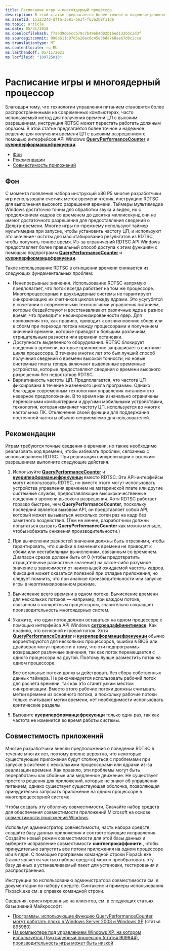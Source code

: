 ```yaml
---
title: Расписание игры и многоядерный процессор
description: В этой статье предлагается более точное и надежное решение для получения времени ЦП с высоким разрешением с помощью интерфейсов API Windows QueryPerformanceCounter и Куериперформанцефрекуенци.
ms.assetid: 1512324d-dffa-3681-be3f-f63a3b8f11db
ms.topic: article
ms.date: 05/31/2018
ms.openlocfilehash: f7a6d9d65ccb79c7b496b4d02b1bed132bdc2d3f
ms.sourcegitcommit: 998a611c97d5e20ac0c45e3bda768ae67d8c2cca
ms.translationtype: MT
ms.contentlocale: ru-RU
ms.lasthandoff: 05/11/2021
ms.locfileid: "109725013"
---
```

# <a name="game-timing-and-multicore-processors"></a>Расписание игры и многоядерный процессор

Благодаря тому, что технологии управления питанием становятся более распространенными на современных компьютерах, часто используемый метод для получения времени ЦП с высоким разрешением, инструкция RDTSC может перестать работать должным образом. В этой статье предлагается более точное и надежное решение для получения времени ЦП с высоким разрешением с помощью интерфейсов API Windows [**QueryPerformanceCounter**](/windows/win32/api/profileapi/nf-profileapi-queryperformancecounter) и [**куериперформанцефрекуенци**](/windows/win32/api/profileapi/nf-profileapi-queryperformancefrequency).

-   [Фон](#background)
-   [Рекомендации](#recommendations)
-   [Совместимость приложений](#application-compatibility)

## <a name="background"></a>Фон

С момента появления набора инструкций x86 P5 многие разработчики игр использовали счетчик меток времени чтения, инструкцию RDTSC для выполнения высокого разрешения времени. Таймеры мультимедиа Windows достаточно точны для обработки звука и видео, но с продолжением кадров со временем до десятка миллисекунд они не имеют достаточного разрешения для предоставления сведений о Дельта-времени. Многие игры по-прежнему используют таймер мультимедиа при запуске, чтобы установить частоту ЦП, и используют это значение частоты для масштабирования результатов из RDTSC, чтобы получить точное время. Из-за ограничений RDTSC API Windows предоставляет более правильный способ доступа к этим функциям с помощью подпрограмм [**QueryPerformanceCounter**](/windows/win32/api/profileapi/nf-profileapi-queryperformancecounter) и [**куериперформанцефрекуенци**](/windows/win32/api/profileapi/nf-profileapi-queryperformancefrequency).

Такое использование RDTSC в отношении времени снижается из следующих фундаментальных проблем:

-   Ненепрерывные значения. Использование RDTSC напрямую предполагает, что поток всегда работает на том же процессоре. Многопроцессорные и двухъядерные системы не гарантируют синхронизацию их счетчиков циклов между ядрами. Это усугубятся в сочетании с современными технологиями управления питанием, которые бездействуют и восстанавливают различные ядра в разное время, что приводит к несинхронизированности ядер. Для приложения это, как правило, приводит к возникновению сбоев или к сбоям при переходе потока между процессорами и получением значений времени, которые приводят к большим различиям, отрицательным разности или времени остановки.
-   Доступность выделенного оборудования. RDTSC блокирует сведения о времени, которые приложение запрашивает в счетчике цикла процессора. В течение многих лет это был лучший способ получения сведений о времени высокой точности, но новые системные платы теперь включают выделенные временные устройства, которые предоставляют сведения о времени высокого разрешения без недостатков RDTSC.
-   Вариативность частоты ЦП. Предполагается, что частота ЦП фиксирована в течение жизненного цикла программы. Однако благодаря современным технологиям управления питанием это неверное предположение. В то время как изначально ограничены переносными компьютерами и другими мобильными устройствами, технология, которая изменяет частоту ЦП, используется во многих настольных ПК. Отключение своей функции для поддержания постоянной частоты обычно неприемлемо для пользователей.

## <a name="recommendations"></a>Рекомендации

Играм требуются точные сведения о времени, но также необходимо реализовать код времени, чтобы избежать проблем, связанных с использованием RDTSC. При реализации синхронизации с высоким разрешением выполните следующие действия.

1.  Используйте [**QueryPerformanceCounter**](/windows/win32/api/profileapi/nf-profileapi-queryperformancecounter) и [**куериперформанцефрекуенци**](/windows/win32/api/profileapi/nf-profileapi-queryperformancefrequency) вместо RDTSC. Эти API-интерфейсы могут использовать RDTSC, но вместо этого могут использовать устройства управления временем на материнской плате или другие системные службы, предоставляющие высококачественные сведения о времени высокого разрешения. Хотя RDTSC работает гораздо быстрее, чем **QueryPerformanceCounter**, поскольку последний является вызовом API, он представляет собой API, который может вызываться несколько сотен раз на кадр без заметного воздействия. (Тем не менее, разработчики должны попытаться вызвать **QueryPerformanceCounter** как можно меньше, чтобы избежать снижения производительности.)
2.  При вычислении разностей значения должны быть отрезкими, чтобы гарантировать, что ошибки в значениях времени не приводят к сбоям или нестабильным вычислениям, связанным со временем. Диапазон срезов должен быть от 0 (чтобы предотвратить отрицательные разностные значения) на какое-либо разумное значение в зависимости от наименьшей ожидаемой частоты кадров. Фиксация может оказаться полезной при отладке приложения, но следует помнить, что при анализе производительности или запуске игры в неоптимизированном режиме.
3.  Вычисление всего времени в одном потоке. Вычисление времени для нескольких потоков — например, при каждом потоке, связанном с конкретным процессором, значительно сокращает производительность многоядерных систем.
4.  Укажите, что один поток должен оставаться на одном процессоре с помощью интерфейса API Windows [**сетсреадаффинитимаск**](/windows/win32/api/winbase/nf-winbase-setthreadaffinitymask). Как правило, это основной игровой поток. Хотя [**QueryPerformanceCounter**](/windows/win32/api/profileapi/nf-profileapi-queryperformancecounter) и [**куериперформанцефрекуенци**](/windows/win32/api/profileapi/nf-profileapi-queryperformancefrequency) обычно корректируются для нескольких процессоров, ошибки в BIOS или драйверах могут привести к тому, что эти подпрограммы возвращают различные значения, так как поток перемещается с одного процессора на другой. Поэтому лучше разместить поток на одном процессоре.

    Все остальные потоки должны действовать без сбора собственных данных таймера. Не рекомендуется использовать рабочий поток для расчета времени, так как это станет узким местом синхронизации. Вместо этого рабочие потоки должны считывать метки времени из основного потока, а поскольку рабочие потоки только считывают метки времени, нет необходимости использовать критические разделы.

5.  Вызовите [**куериперформанцефрекуенци**](/windows/win32/api/profileapi/nf-profileapi-queryperformancefrequency) только один раз, так как частота не изменится во время работы системы.

## <a name="application-compatibility"></a>Совместимость приложений

Многие разработчики внесли предположения о поведении RDTSC в течение многих лет, поэтому вполне вероятно, что некоторые существующие приложения будут столкнуться с проблемами при запуске в системе с несколькими процессорами или ядрами из-за реализации времени. Как правило, эти проблемы могут быть переработаны как сбойные или медленное движение. Не существует простого решения для приложений, которые не знают об управлении питанием, однако существует существующая оболочка, позволяющая принудительно запускать приложение на одном процессоре в многопроцессорной системе.

Чтобы создать эту оболочку совместимости, Скачайте набор средств для обеспечения совместимости приложений Microsoft на основе [совместимости приложений Windows](/archive/blogs/yongrhee/download-application-compatibility-toolkit-act-for-windows-10).

Используя администратор совместимости, часть набора средств, создайте базу данных приложения и соответствующие исправления. Создайте новый режим совместимости для этой базы данных и выберите исправление совместимости **синглепрокаффинити** , чтобы принудительно запустить все потоки приложения на одном процессоре или в ядре. С помощью программы командной строки Fixpack.exe (также является частью набора средств) можно преобразовать эту базу данных в устанавливаемый пакет для установки, тестирования и распространения.

Инструкции по использованию администратора совместимости см. в документации по набору средств. Синтаксис и примеры использования Fixpack.exe см. в справке командной строки.

Сведения, ориентированные на клиентов, см. в следующих статьях базы знаний Майкрософт:

-   [Программы, использующие функцию QueryPerformanceCounter, могут работать плохо в Windows Server 2003 и Windows XP](https://support.microsoft.com/kb/895980) (статья 895980)
-   [На компьютере под управлением Windows XP, на котором используется Двухъядерный процессор (статья 909944), производительность игры может быть низкой](https://support.microsoft.com/kb/909944) .

 

 
